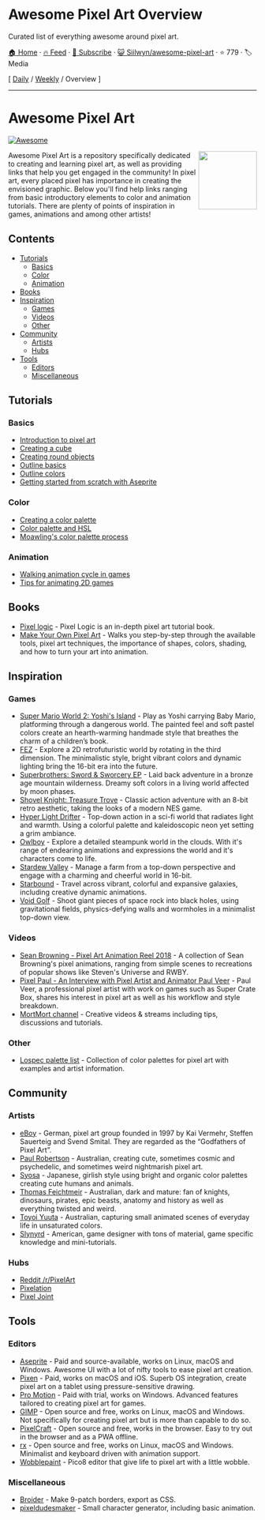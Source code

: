 # Awesome Pixel Art Overview

Curated list of everything awesome around pixel art.

[🏠 Home](/README.md) · [🔥 Feed](https://www.trackawesomelist.com/Siilwyn/awesome-pixel-art/rss.xml) · [📮 Subscribe](https://trackawesomelist.us17.list-manage.com/subscribe?u=d2f0117aa829c83a63ec63c2f&id=36a103854c) · [😺 Siilwyn/awesome-pixel-art](https://github.com/Siilwyn/awesome-pixel-art) · ⭐ 779 · 🏷️ Media

[ [Daily](/content/Siilwyn/awesome-pixel-art/README.md) / [Weekly](/content/Siilwyn/awesome-pixel-art/week/README.md) / Overview ]

---

# Awesome Pixel Art

[![Awesome](https://awesome.re/badge.svg)](https://awesome.re)

[<img src="https://cdn.rawgit.com/Siilwyn/awesome-pixel-art/1d81c507/sheep-timelapse.gif" align="right" width="118">](https://twitter.com/mnrART)

Awesome Pixel Art is a repository specifically dedicated to creating and learning pixel art, as well as providing links that help you get engaged in the community! In pixel art, every placed pixel has importance in creating the envisioned graphic. Below you'll find help links ranging from basic introductory elements to color and animation tutorials. There are plenty of points of inspiration in games, animations and among other artists!

## Contents

*   [Tutorials](#tutorials)
    *   [Basics](#basics)
    *   [Color](#color)
    *   [Animation](#animation)
*   [Books](#books)
*   [Inspiration](#inspiration)
    *   [Games](#games)
    *   [Videos](#videos)
    *   [Other](#other)
*   [Community](#community)
    *   [Artists](#artists)
    *   [Hubs](#hubs)
*   [Tools](#tools)
    *   [Editors](#editors)
    *   [Miscellaneous](#miscellaneous)

## Tutorials

### Basics

*   [Introduction to pixel art](http://pixeljoint.com/forum/forum_posts.asp?TID=11299)
*   [Creating a cube](http://vanmall.deviantart.com/art/How-to-start-with-pixel-art-121520884)
*   [Creating round objects](http://vanmall.deviantart.com/art/How-to-make-round-objects-in-pixel-art-347907700)
*   [Outline basics](http://samkeddy.com/pixel-art-outlines/)
*   [Outline colors](http://samkeddy.com/pixel-art-outlines-part-2-using-color/)
*   [Getting started from scratch with Aseprite](https://medium.com/pixel-grimoire/how-to-start-making-pixel-art-2d1e31a5ceab)

### Color

*   [Creating a color palette](https://betterin2d.com/2014/08/02/pixel-art-tutorial-creating-a-colour-palette/)
*   [Color palette and HSL](https://opengameart.org/content/chapter-5-color-palettes)
*   [Moawling's color palette process](https://twitter.com/i/moments/948249159425056769)

### Animation

*   [Walking animation cycle in games](https://finalbossblues.com/walk-cycles-p1/)
*   [Tips for animating 2D games](http://www.gamasutra.com/view/news/176663/5_tips_for_making_great_animations_for_2D_games.php)

## Books

*   [Pixel logic](https://gumroad.com/l/pixel-logic) - Pixel Logic is an in-depth pixel art tutorial book.
*   [Make Your Own Pixel Art](https://nostarch.com/pixelart) - Walks you step-by-step through the available tools, pixel art techniques, the importance of shapes, colors, shading, and how to turn your art into animation.

## Inspiration

### Games

*   [Super Mario World 2: Yoshi's Island](https://en.wikipedia.org/wiki/Yoshi%27s_Island) - Play as Yoshi carrying Baby Mario, platforming through a dangerous world. The painted feel and soft pastel colors create an hearth-warming handmade style that breathes the charm of a children’s book.
*   [FEZ](http://www.fezgame.com/) - Explore a 2D retrofuturistic world by rotating in the third dimension. The minimalistic style, bright vibrant colors and dynamic lighting bring the 16-bit era into the future.
*   [Superbrothers: Sword & Sworcery EP](http://www.swordandsworcery.com/) - Laid back adventure in a bronze age mountain wilderness. Dreamy soft colors in a living world affected by moon phases.
*   [Shovel Knight: Treasure Trove](http://yachtclubgames.com/shovel-knight/) - Classic action adventure with an 8-bit retro aesthetic, taking the looks of a modern NES game.
*   [Hyper Light Drifter](https://heartmachine.com/hyper-light) - Top-down action in a sci-fi world that radiates light and warmth. Using a colorful palette and kaleidoscopic neon yet setting a grim ambiance.
*   [Owlboy](http://www.owlboygame.com/) - Explore a detailed steampunk world in the clouds. With it's range of endearing animations and expressions the world and it's characters come to life.
*   [Stardew Valley](https://stardewvalley.net/) - Manage a farm from a top-down perspective and engage with a charming and cheerful world in 16-bit.
*   [Starbound](https://playstarbound.com/) - Travel across vibrant, colorful and expansive galaxies, including creative dynamic animations.
*   [Void Golf](https://cactusmancer.itch.io/void-golf) - Shoot giant pieces of space rock into black holes, using gravitational fields, physics-defying walls and wormholes in a minimalist top-down view.

### Videos

*   [Sean Browning - Pixel Art Animation Reel 2018](https://vimeo.com/250991452) - A collection of Sean Browning's pixel animations, ranging from simple scenes to recreations of popular shows like Steven's Universe and RWBY.
*   [Pixel Paul - An Interview with Pixel Artist and Animator Paul Veer](https://vimeo.com/68038321) - Paul Veer, a professional pixel artist with work on games such as Super Crate Box, shares his interest in pixel art as well as his workflow and style breakdown.
*   [MortMort channel](https://www.youtube.com/channel/UCsn9MzwyPKeCE6MEGtMU4gg) - Creative videos & streams including tips, discussions and tutorials.

### Other

*   [Lospec palette list](https://lospec.com/palette-list) - Collection of color palettes for pixel art with examples and artist information.

## Community

### Artists

*   [eBoy](http://hello.eboy.com/eboy/) - German, pixel art group founded in 1997 by Kai Vermehr, Steffen Sauerteig and Svend Smital. They are regarded as the “Godfathers of Pixel Art”.
*   [Paul Robertson](http://probertson.tumblr.com/) - Australian, creating cute, sometimes cosmic and psychedelic, and sometimes weird nightmarish pixel art.
*   [Syosa](http://collet66.blog52.fc2.com/) - Japanese, girlish style using bright and organic color palettes creating cute humans and animals.
*   [Thomas Feichtmeir](http://cyangmou.deviantart.com/) - Australian, dark and mature: fan of knights, dinosaurs, pirates, epic beasts, anatomy and history as well as everything twisted and weird.
*   [Toyoi Yuuta](http://1041uuu.tumblr.com/) - Australian, capturing small animated scenes of everyday life in unsaturated colors.
*   [Slynyrd](https://www.patreon.com/slynyrd) - American, game designer with tons of material, game specific knowledge and mini-tutorials.

### Hubs

*   [Reddit /r/PixelArt](https://www.reddit.com/r/PixelArt/)
*   [Pixelation](http://pixelation.org/)
*   [Pixel Joint](http://pixeljoint.com/)

## Tools

### Editors

*   [Aseprite](http://aseprite.org/) - Paid and source-available, works on Linux, macOS and Windows. Awesome UI with a lot of nifty tools to ease pixel art creation.
*   [Pixen](https://pixenapp.com/) - Paid, works on macOS and iOS. Superb OS integration, create pixel art on a tablet using pressure-sensitive drawing.
*   [Pro Motion](http://www.cosmigo.com/pixel_animation_software) - Paid with trial, works on Windows. Advanced features tailored to creating pixel art for games.
*   [GIMP](https://www.gimp.org/) - Open source and free, works on Linux, macOS and Windows. Not specifically for creating pixel art but is more than capable to do so.
*   [PixelCraft](https://rgab1508.github.io/PixelCraft/) - Open source and free, works in the browser. Easy to try out in the browser and as a PWA offline.
*   [rx](https://rx.cloudhead.io/) - Open source and free, works on Linux, macOS and Windows. Minimalist and keyboard driven with animation support.
*   [Wobblepaint](https://www.lexaloffle.com/bbs/?tid=40058) - Pico8 editor that give life to pixel art with a little wobble.

### Miscellaneous

*   [Broider](https://maxbittker.github.io/broider/) - Make 9-patch borders, export as CSS.
*   [pixeldudesmaker](https://0x72.itch.io/pixeldudesmaker) - Small character generator, including basic animation.

